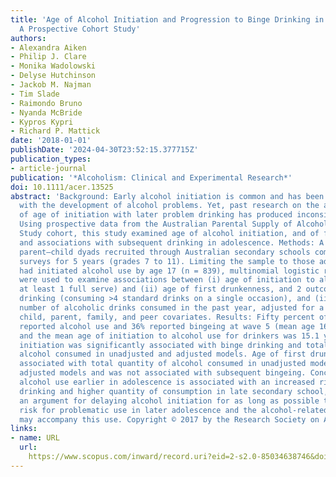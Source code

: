 ```yaml
---
title: 'Age of Alcohol Initiation and Progression to Binge Drinking in Adolescence:
  A Prospective Cohort Study'
authors:
- Alexandra Aiken
- Philip J. Clare
- Monika Wadolowski
- Delyse Hutchinson
- Jackob M. Najman
- Tim Slade
- Raimondo Bruno
- Nyanda McBride
- Kypros Kypri
- Richard P. Mattick
date: '2018-01-01'
publishDate: '2024-04-30T23:52:15.377715Z'
publication_types:
- article-journal
publication: '*Alcoholism: Clinical and Experimental Research*'
doi: 10.1111/acer.13525
abstract: 'Background: Early alcohol initiation is common and has been associated
  with the development of alcohol problems. Yet, past research on the association
  of age of initiation with later problem drinking has produced inconsistent findings.
  Using prospective data from the Australian Parental Supply of Alcohol Longitudinal
  Study cohort, this study examined age of alcohol initiation, and of first drunkenness,
  and associations with subsequent drinking in adolescence. Methods: A total of 1,673
  parent–child dyads recruited through Australian secondary schools completed annual
  surveys for 5 years (grades 7 to 11). Limiting the sample to those adolescents who
  had initiated alcohol use by age 17 (n = 839), multinomial logistic regression models
  were used to examine associations between (i) age of initiation to alcohol use (consuming
  at least 1 full serve) and (ii) age of first drunkenness, and 2 outcomes: (i) binge
  drinking (consuming >4 standard drinks on a single occasion), and (ii) the total
  number of alcoholic drinks consumed in the past year, adjusted for a range of potential
  child, parent, family, and peer covariates. Results: Fifty percent of adolescents
  reported alcohol use and 36% reported bingeing at wave 5 (mean age 16.9 years),
  and the mean age of initiation to alcohol use for drinkers was 15.1 years. Age of
  initiation was significantly associated with binge drinking and total quantity of
  alcohol consumed in unadjusted and adjusted models. Age of first drunkenness was
  associated with total quantity of alcohol consumed in unadjusted models but not
  adjusted models and was not associated with subsequent bingeing. Conclusions: Initiating
  alcohol use earlier in adolescence is associated with an increased risk of binge
  drinking and higher quantity of consumption in late secondary school, supporting
  an argument for delaying alcohol initiation for as long as possible to reduce the
  risk for problematic use in later adolescence and the alcohol-related harms that
  may accompany this use. Copyright © 2017 by the Research Society on Alcoholism'
links:
- name: URL
  url: 
    https://www.scopus.com/inward/record.uri?eid=2-s2.0-85034638746&doi=10.1111%2facer.13525&partnerID=40&md5=e6e0f7f701b48c6ee97aee87509df57c
---
```

